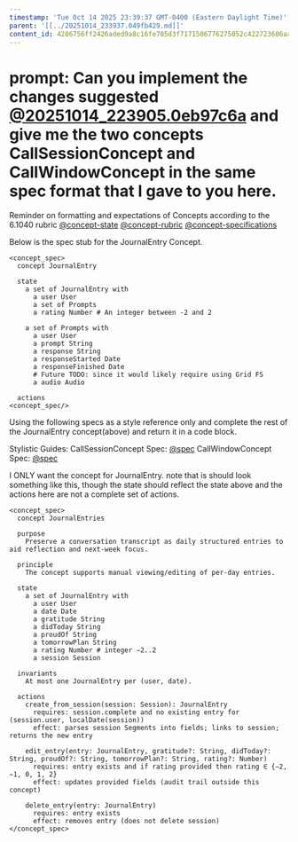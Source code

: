 ```yaml
---
timestamp: 'Tue Oct 14 2025 23:39:37 GMT-0400 (Eastern Daylight Time)'
parent: '[[../20251014_233937.049fb429.md]]'
content_id: 4286756ff2426aded9a8c16fe705d3f7171506776275052c422723606aaa368d
---
```


# prompt: Can you implement the changes suggested [@20251014\_223905.0eb97c6a](../../context/design/brainstorming/questioning.md/20251014_223905.0eb97c6a.md) and give me the two concepts CallSessionConcept and CallWindowConcept in the same spec format that I gave to you here.

Reminder on formatting and expectations of Concepts according to the 6.1040 rubric
[@concept-state](../background/detailed/concept-state.md)
[@concept-rubric](../background/detailed/concept-rubric.md)
[@concept-specifications](../background/concept-specifications.md)

Below is the spec stub for the JournalEntry Concept.

```
<concept_spec>
  concept JournalEntry

  state
    a set of JournalEntry with
      a user User
      a set of Prompts
      a rating Number # An integer between -2 and 2

    a set of Prompts with
      a user User
      a prompt String
      a response String
      a responseStarted Date
      a responseFinished Date
      # Future TODO: since it would likely require using Grid FS
      a audio Audio

  actions
<concept_spec/>
```

Using the following specs as a style reference only  and complete the rest of the JournalEntry concept(above) and return it in a code block.

Stylistic Guides:
CallSessionConcept Spec: [@spec](../concepts/CallSessionConcept/spec.md)
CallWindowConcept Spec: [@spec](../concepts/CallWindowConcept/spec.md)

I ONLY want the concept for JournalEntry. note that is should look something like this, though the state should reflect the state above and the actions here are not a complete set of actions.

```
<concept_spec>
  concept JournalEntries

  purpose
    Preserve a conversation transcript as daily structured entries to aid reflection and next-week focus.

  principle
    The concept supports manual viewing/editing of per-day entries.

  state
    a set of JournalEntry with
      a user User
      a date Date
      a gratitude String
      a didToday String
      a proudOf String
      a tomorrowPlan String
      a rating Number # integer −2..2
      a session Session

  invariants
    At most one JournalEntry per (user, date).

  actions
    create_from_session(session: Session): JournalEntry
      requires: session.complete and no existing entry for (session.user, localDate(session))
      effect: parses session Segments into fields; links to session; returns the new entry

    edit_entry(entry: JournalEntry, gratitude?: String, didToday?: String, proudOf?: String, tomorrowPlan?: String, rating?: Number)
      requires: entry exists and if rating provided then rating ∈ {−2, −1, 0, 1, 2}
      effect: updates provided fields (audit trail outside this concept)

    delete_entry(entry: JournalEntry)
      requires: entry exists
      effect: removes entry (does not delete session)
</concept_spec>
```
